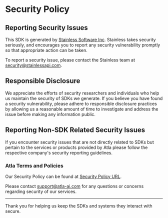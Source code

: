 # Security Policy

## Reporting Security Issues

This SDK is generated by [Stainless Software Inc](http://stainlessapi.com). Stainless takes security seriously, and encourages you to report any security vulnerability promptly so that appropriate action can be taken.

To report a security issue, please contact the Stainless team at security@stainlessapi.com.

## Responsible Disclosure

We appreciate the efforts of security researchers and individuals who help us maintain the security of
SDKs we generate. If you believe you have found a security vulnerability, please adhere to responsible
disclosure practices by allowing us a reasonable amount of time to investigate and address the issue
before making any information public.

## Reporting Non-SDK Related Security Issues

If you encounter security issues that are not directly related to SDKs but pertain to the services
or products provided by Atla please follow the respective company's security reporting guidelines.

### Atla Terms and Policies

Our Security Policy can be found at [Security Policy URL](https://www.atla-ai.com/terms-of-service).

Please contact support@atla-ai.com for any questions or concerns regarding security of our services.

---

Thank you for helping us keep the SDKs and systems they interact with secure.
